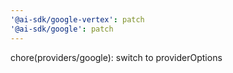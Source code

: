 ```yaml
---
'@ai-sdk/google-vertex': patch
'@ai-sdk/google': patch
---
```


chore(providers/google): switch to providerOptions
